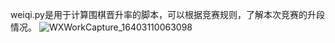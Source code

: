 weiqi.py是用于计算围棋晋升率的脚本，可以根据竞赛规则，了解本次竞赛的升段情况。
![WXWorkCapture_16403110063098](https://user-images.githubusercontent.com/3353029/147306330-25c21d00-9b3d-4447-a24a-6fd2bab0b698.png)
